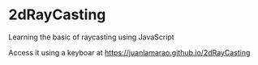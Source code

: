 # 2dRayCasting
Learning the basic of raycasting using JavaScript

Access it using a keyboar at https://juanlamarao.github.io/2dRayCasting
